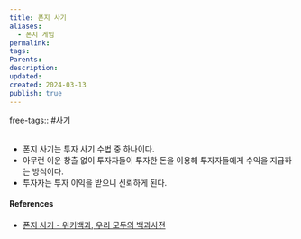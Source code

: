 ```yaml
---
title: 폰지 사기
aliases:
  - 폰지 게임
permalink: 
tags: 
Parents: 
description: 
updated: 
created: 2024-03-13
publish: true
---
```

free-tags:: #사기
</br>
</br>


- 폰지 사기는 투자 사기 수법 중 하나이다. 
- 아무런 이윤 창출 없이 투자자들이 투자한 돈을 이용해 투자자들에게 수익을 지급하는 방식이다. 
- 투자자는 투자 이익을 받으니 신뢰하게 된다. 

#### References
- [폰지 사기 - 위키백과, 우리 모두의 백과사전](https://ko.m.wikipedia.org/wiki/%ED%8F%B0%EC%A7%80_%EC%82%AC%EA%B8%B0)